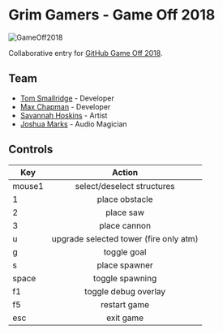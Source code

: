 # Grim Gamers - Game Off 2018

![GameOff2018](https://user-images.githubusercontent.com/121322/46698489-1e7bd900-cbcc-11e8-8abb-aef7262c968c.png)

Collaborative entry for [GitHub Game Off 2018](https://itch.io/jam/game-off-2018).

## Team

* [Tom Smallridge](https://github.com/sundowns) - Developer
* [Max Chapman](https://github.com/chappos) - Developer
* [Savannah Hoskins](https://www.facebook.com/artofsavannah/) - Artist
* [Joshua Marks]() - Audio Magician

## Controls

| Key        | Action           |
| ------------- |:-------------:|
| mouse1      | select/deselect structures |
| 1 | place obstacle |
| 2 | place saw |
| 3 | place cannon |
| u | upgrade selected tower (fire only atm) | 
| g | toggle goal      |
| s | place spawner      |
| space | toggle spawning |
| f1 | toggle debug overlay      |
| f5 | restart game      |
| esc | exit game      |